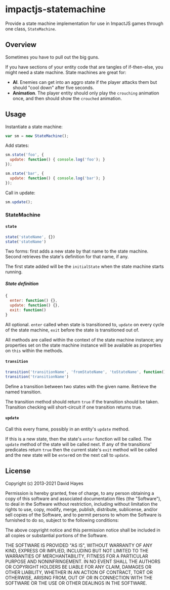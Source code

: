 # impactjs-statemachine

Provide a state machine implementation for use in ImpactJS games through one class, `StateMachine`.

## Overview

Sometimes you have to pull out the big guns.

If you have sections of your entity code that are tangles of if-then-else, you might need a state machine. State machines are great for:

* **AI**. Enemies can get into an aggro state if the player attacks them but should "cool down" after five seconds.
* **Animation**. The player entity should only play the `crouching` animation once, and then should show the `crouched` animation.

## Usage

Instantiate a state machine:

```js
var sm = new StateMachine();
```

Add states:

```js
sm.state('foo', {
  update: function() { console.log('foo'); }
});

sm.state('bar', {
  update: function() { console.log('bar'); }
});
```

Call in update:

```js
sm.update();
```

### StateMachine

#### `state`

```js
state('stateName', {})
state('stateName')
```

Two forms: first adds a new state by that name to the state machine. Second retrieves the state's definition for that name, if any.

The first state added will be the `initialState` when the state machine starts running.

##### State definition

```js
{
  enter: function() {},
  update: function() {},
  exit: function()
}
```

All optional. `enter` called when state is transitioned to, `update` on every cycle of the state machine, `exit` before the state is transitioned out of.

All methods are called within the context of the state machine instance; any properties set on the state machine instance will be available as properties on `this` within the methods.

#### `transition`

```js
transition('transitionName', 'fromStateName', 'toStateName', function() {})
transition('transitionName')
```

Define a transition between two states with the given name. Retrieve the named transition.

The transition method should return `true` if the transition should be taken. Transition checking will short-circuit if one transition returns true.

#### `update`

Call this every frame, possibly in an entity's `update` method.

If this is a new state, then the state's `enter` function will be called. The `update` method of the state will be called next. If any of the transitions' predicates return `true` then the current state's `exit` method will be called and the new state will be `enter`ed on the next call to `update`.

## License

Copyright (c) 2013-2021 David Hayes

Permission is hereby granted, free of charge, to any person obtaining a copy of this software and associated documentation files (the "Software"), to deal in the Software without restriction, including without limitation the rights to use, copy, modify, merge, publish, distribute, sublicense, and/or sell copies of the Software, and to permit persons to whom the Software is furnished to do so, subject to the following conditions:

The above copyright notice and this permission notice shall be included in all copies or substantial portions of the Software.

THE SOFTWARE IS PROVIDED "AS IS", WITHOUT WARRANTY OF ANY KIND, EXPRESS OR IMPLIED, INCLUDING BUT
NOT LIMITED TO THE WARRANTIES OF MERCHANTABILITY, FITNESS FOR A PARTICULAR PURPOSE AND
NONINFRINGEMENT. IN NO EVENT SHALL THE AUTHORS OR COPYRIGHT HOLDERS BE LIABLE FOR ANY CLAIM, DAMAGES
OR OTHER LIABILITY, WHETHER IN AN ACTION OF CONTRACT, TORT OR OTHERWISE, ARISING FROM, OUT OF OR IN
CONNECTION WITH THE SOFTWARE OR THE USE OR OTHER DEALINGS IN THE SOFTWARE.
